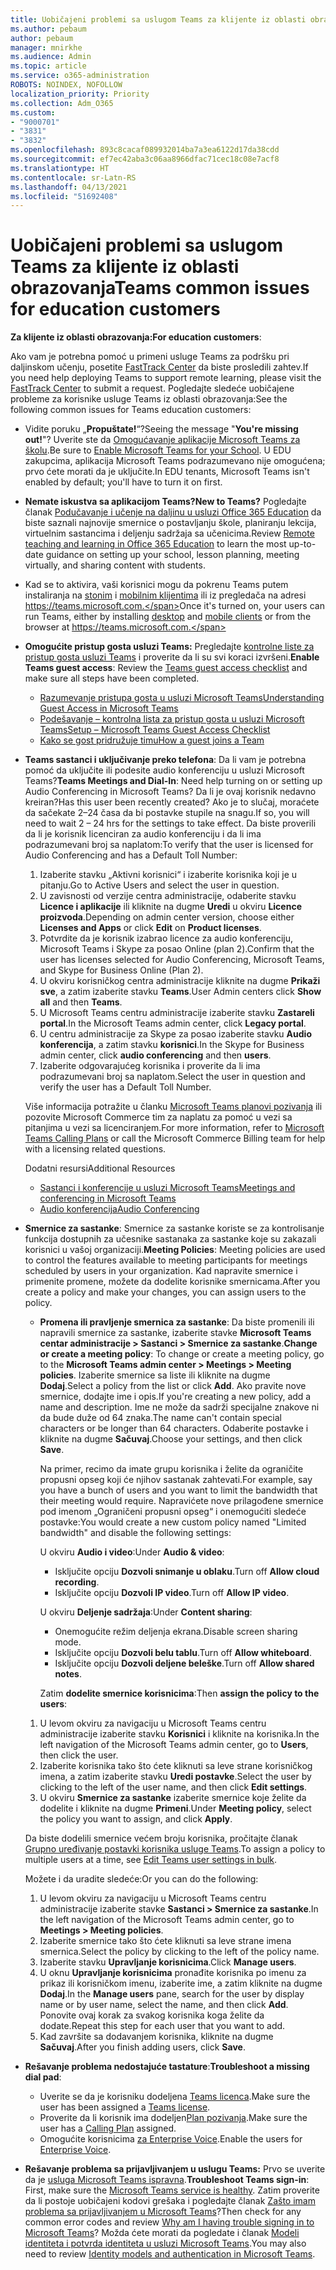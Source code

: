 ```yaml
---
title: Uobičajeni problemi sa uslugom Teams za klijente iz oblasti obrazovanja
ms.author: pebaum
author: pebaum
manager: mnirkhe
ms.audience: Admin
ms.topic: article
ms.service: o365-administration
ROBOTS: NOINDEX, NOFOLLOW
localization_priority: Priority
ms.collection: Adm_O365
ms.custom:
- "9000701"
- "3831"
- "3832"
ms.openlocfilehash: 893c8cacaf089932014ba7a3ea6122d17da38cdd
ms.sourcegitcommit: ef7ec42aba3c06aa8966dfac71cec18c08e7acf8
ms.translationtype: HT
ms.contentlocale: sr-Latn-RS
ms.lasthandoff: 04/13/2021
ms.locfileid: "51692408"
---
```

# <a name="teams-common-issues-for-education-customers"></a><span data-ttu-id="e7301-102">Uobičajeni problemi sa uslugom Teams za klijente iz oblasti obrazovanja</span><span class="sxs-lookup"><span data-stu-id="e7301-102">Teams common issues for education customers</span></span>

<span data-ttu-id="e7301-103">**Za klijente iz oblasti obrazovanja:**</span><span class="sxs-lookup"><span data-stu-id="e7301-103">**For education customers**:</span></span>

<span data-ttu-id="e7301-104">Ako vam je potrebna pomoć u primeni usluge Teams za podršku pri daljinskom učenju, posetite [FastTrack Center](https://www.microsoft.com/fasttrack) da biste prosledili zahtev.</span><span class="sxs-lookup"><span data-stu-id="e7301-104">If you need help deploying Teams to support remote learning, please visit the [FastTrack Center](https://www.microsoft.com/fasttrack) to submit a request.</span></span> <span data-ttu-id="e7301-105">Pogledajte sledeće uobičajene probleme za korisnike usluge Teams iz oblasti obrazovanja:</span><span class="sxs-lookup"><span data-stu-id="e7301-105">See the following common issues for Teams education customers:</span></span>

- <span data-ttu-id="e7301-106">Vidite poruku „**Propuštate!**“?</span><span class="sxs-lookup"><span data-stu-id="e7301-106">Seeing the message "**You're missing out!**"?</span></span> <span data-ttu-id="e7301-107">Uverite ste da [Omogućavanje aplikacije Microsoft Teams za školu](https://docs.microsoft.com/microsoft-365/education/intune-edu-trial/enable-microsoft-teams).</span><span class="sxs-lookup"><span data-stu-id="e7301-107">Be sure to [Enable Microsoft Teams for your School](https://docs.microsoft.com/microsoft-365/education/intune-edu-trial/enable-microsoft-teams).</span></span> <span data-ttu-id="e7301-108">U EDU zakupcima, aplikacija Microsoft Teams podrazumevano nije omogućena; prvo ćete morati da je uključite.</span><span class="sxs-lookup"><span data-stu-id="e7301-108">In EDU tenants, Microsoft Teams isn't enabled by default; you'll have to turn it on first.</span></span>

- <span data-ttu-id="e7301-109">**Nemate iskustva sa aplikacijom Teams?**</span><span class="sxs-lookup"><span data-stu-id="e7301-109">**New to Teams?**</span></span> <span data-ttu-id="e7301-110">Pogledajte članak [Podučavanje i učenje na daljinu u usluzi Office 365 Education](https://support.office.com/article/remote-teaching-and-learning-in-office-365-education-f651ccae-7b65-478b-8366-51bb884025c4) da biste saznali najnovije smernice o postavljanju škole, planiranju lekcija, virtuelnim sastancima i deljenju sadržaja sa učenicima.</span><span class="sxs-lookup"><span data-stu-id="e7301-110">Review [Remote teaching and learning in Office 365 Education](https://support.office.com/article/remote-teaching-and-learning-in-office-365-education-f651ccae-7b65-478b-8366-51bb884025c4) to learn the most up-to-date guidance on setting up your school, lesson planning, meeting virtually, and sharing content with students.</span></span>

- <span data-ttu-id="e7301-111">Kad se to aktivira, vaši korisnici mogu da pokrenu Teams putem instaliranja na [stonim](https://docs.microsoft.com/MicrosoftTeams/get-clients#desktop-client) i [mobilnim klijentima](https://docs.microsoft.com/MicrosoftTeams/get-clients#mobile-clients) ili iz pregledača na adresi https://teams.microsoft.com.</span><span class="sxs-lookup"><span data-stu-id="e7301-111">Once it's turned on, your users can run Teams, either by installing [desktop](https://docs.microsoft.com/MicrosoftTeams/get-clients#desktop-client) and [mobile clients](https://docs.microsoft.com/MicrosoftTeams/get-clients#mobile-clients) or from the browser at https://teams.microsoft.com.</span></span>

- <span data-ttu-id="e7301-112">**Omogućite pristup gosta usluzi Teams:** Pregledajte [kontrolne liste za pristup gosta usluzi Teams](https://docs.microsoft.com/microsoftteams/guest-access-checklist) i proverite da li su svi koraci izvršeni.</span><span class="sxs-lookup"><span data-stu-id="e7301-112">**Enable Teams guest access**: Review the [Teams guest access checklist](https://docs.microsoft.com/microsoftteams/guest-access-checklist) and make sure all steps have been completed.</span></span>
    - [<span data-ttu-id="e7301-113">Razumevanje pristupa gosta u usluzi Microsoft Teams</span><span class="sxs-lookup"><span data-stu-id="e7301-113">Understanding Guest Access in Microsoft Teams</span></span>](https://docs.microsoft.com/microsoftteams/guest-access)
    - [<span data-ttu-id="e7301-114">Podešavanje – kontrolna lista za pristup gosta u usluzi Microsoft Teams</span><span class="sxs-lookup"><span data-stu-id="e7301-114">Setup – Microsoft Teams Guest Access Checklist</span></span>](https://docs.microsoft.com/microsoftteams/guest-access-checklist)
    - [<span data-ttu-id="e7301-115">Kako se gost pridružuje timu</span><span class="sxs-lookup"><span data-stu-id="e7301-115">How a guest joins a Team</span></span>](https://docs.microsoft.com/microsoftteams/guest-joins)

- <span data-ttu-id="e7301-116">**Teams sastanci i uključivanje preko telefona**: Da li vam je potrebna pomoć da uključite ili podesite audio konferenciju u usluzi Microsoft Teams?</span><span class="sxs-lookup"><span data-stu-id="e7301-116">**Teams Meetings and Dial-In**: Need help turning on or setting up Audio Conferencing in Microsoft Teams?</span></span> <span data-ttu-id="e7301-117">Da li je ovaj korisnik nedavno kreiran?</span><span class="sxs-lookup"><span data-stu-id="e7301-117">Has this user been recently created?</span></span> <span data-ttu-id="e7301-118">Ako je to slučaj, moraćete da sačekate 2–24 časa da bi postavke stupile na snagu.</span><span class="sxs-lookup"><span data-stu-id="e7301-118">If so, you will need to wait 2 – 24 hrs for the settings to take effect.</span></span> <span data-ttu-id="e7301-119">Da biste proverili da li je korisnik licenciran za audio konferenciju i da li ima podrazumevani broj sa naplatom:</span><span class="sxs-lookup"><span data-stu-id="e7301-119">To verify that the user is licensed for Audio Conferencing and has a Default Toll Number:</span></span>
    1. <span data-ttu-id="e7301-120">Izaberite stavku „Aktivni korisnici“ i izaberite korisnika koji je u pitanju.</span><span class="sxs-lookup"><span data-stu-id="e7301-120">Go to Active Users and select the user in question.</span></span>
    2. <span data-ttu-id="e7301-121">U zavisnosti od verzije centra administracije, odaberite stavku **Licence i aplikacije** ili kliknite na dugme **Uredi** u okviru **Licence proizvoda**.</span><span class="sxs-lookup"><span data-stu-id="e7301-121">Depending on admin center version, choose either **Licenses and Apps** or click **Edit** on **Product licenses**.</span></span>
    3. <span data-ttu-id="e7301-122">Potvrdite da je korisnik izabrao licence za audio konferenciju, Microsoft Teams i Skype za posao Online (plan 2).</span><span class="sxs-lookup"><span data-stu-id="e7301-122">Confirm that the user has licenses selected for Audio Conferencing, Microsoft Teams, and Skype for Business Online (Plan 2).</span></span>
    4. <span data-ttu-id="e7301-123">U okviru korisničkog centra administracije kliknite na dugme **Prikaži sve**, a zatim izaberite stavku **Teams**.</span><span class="sxs-lookup"><span data-stu-id="e7301-123">User Admin centers click **Show all** and then **Teams**.</span></span>
    5. <span data-ttu-id="e7301-124">U Microsoft Teams centru administracije izaberite stavku **Zastareli portal**.</span><span class="sxs-lookup"><span data-stu-id="e7301-124">In the Microsoft Teams admin center, click **Legacy portal**.</span></span>
    6. <span data-ttu-id="e7301-125">U centru administracije za Skype za posao izaberite stavku **Audio konferencija**, a zatim stavku **korisnici**.</span><span class="sxs-lookup"><span data-stu-id="e7301-125">In the Skype for Business admin center, click **audio conferencing** and then **users**.</span></span>
    7. <span data-ttu-id="e7301-126">Izaberite odgovarajućeg korisnika i proverite da li ima podrazumevani broj sa naplatom.</span><span class="sxs-lookup"><span data-stu-id="e7301-126">Select the user in question and verify the user has a Default Toll Number.</span></span>

    <span data-ttu-id="e7301-127">Više informacija potražite u članku [Microsoft Teams planovi pozivanja](https://docs.microsoft.com/microsoftteams/calling-plans-for-office-365) ili pozovite Microsoft Commerce tim za naplatu za pomoć u vezi sa pitanjima u vezi sa licenciranjem.</span><span class="sxs-lookup"><span data-stu-id="e7301-127">For more information, refer to [Microsoft Teams Calling Plans](https://docs.microsoft.com/microsoftteams/calling-plans-for-office-365) or call the Microsoft Commerce Billing team for help with a licensing related questions.</span></span>

    <span data-ttu-id="e7301-128">Dodatni resursi</span><span class="sxs-lookup"><span data-stu-id="e7301-128">Additional Resources</span></span>

    - [<span data-ttu-id="e7301-129">Sastanci i konferencije u usluzi Microsoft Teams</span><span class="sxs-lookup"><span data-stu-id="e7301-129">Meetings and conferencing in Microsoft Teams</span></span>](https://docs.microsoft.com/microsoftteams/deploy-meetings-microsoft-teams-landing-page)
    - [<span data-ttu-id="e7301-130">Audio konferencija</span><span class="sxs-lookup"><span data-stu-id="e7301-130">Audio Conferencing</span></span>](https://docs.microsoft.com/microsoftteams/audio-conferencing-in-office-365)

- <span data-ttu-id="e7301-131">**Smernice za sastanke**: Smernice za sastanke koriste se za kontrolisanje funkcija dostupnih za učesnike sastanaka za sastanke koje su zakazali korisnici u vašoj organizaciji.</span><span class="sxs-lookup"><span data-stu-id="e7301-131">**Meeting Policies**: Meeting policies are used to control the features available to meeting participants for meetings scheduled by users in your organization.</span></span> <span data-ttu-id="e7301-132">Kad napravite smernice i primenite promene, možete da dodelite korisnike smernicama.</span><span class="sxs-lookup"><span data-stu-id="e7301-132">After you create a policy and make your changes, you can assign users to the policy.</span></span>

    - <span data-ttu-id="e7301-133">**Promena ili pravljenje smernica za sastanke**: Da biste promenili ili napravili smernice za sastanke, izaberite stavke **Microsoft Teams centar administracije > Sastanci > Smernice za sastanke**.</span><span class="sxs-lookup"><span data-stu-id="e7301-133">**Change or create a meeting policy**: To change or create a meeting policy, go to the **Microsoft Teams admin center > Meetings > Meeting policies**.</span></span> <span data-ttu-id="e7301-134">Izaberite smernice sa liste ili kliknite na dugme **Dodaj**.</span><span class="sxs-lookup"><span data-stu-id="e7301-134">Select a policy from the list or click **Add**.</span></span> <span data-ttu-id="e7301-135">Ako pravite nove smernice, dodajte ime i opis.</span><span class="sxs-lookup"><span data-stu-id="e7301-135">If you're creating a new policy, add a name and description.</span></span> <span data-ttu-id="e7301-136">Ime ne može da sadrži specijalne znakove ni da bude duže od 64 znaka.</span><span class="sxs-lookup"><span data-stu-id="e7301-136">The name can't contain special characters or be longer than 64 characters.</span></span> <span data-ttu-id="e7301-137">Odaberite postavke i kliknite na dugme **Sačuvaj**.</span><span class="sxs-lookup"><span data-stu-id="e7301-137">Choose your settings, and then click **Save**.</span></span> 
    
        <span data-ttu-id="e7301-138">Na primer, recimo da imate grupu korisnika i želite da ograničite propusni opseg koji će njihov sastanak zahtevati.</span><span class="sxs-lookup"><span data-stu-id="e7301-138">For example, say you have a bunch of users and you want to limit the bandwidth that their meeting would require.</span></span> <span data-ttu-id="e7301-139">Napravićete nove prilagođene smernice pod imenom „Ograničeni propusni opseg“ i onemogućiti sledeće postavke:</span><span class="sxs-lookup"><span data-stu-id="e7301-139">You would create a new custom policy named "Limited bandwidth" and disable the following settings:</span></span>

        <span data-ttu-id="e7301-140">U okviru **Audio i video**:</span><span class="sxs-lookup"><span data-stu-id="e7301-140">Under **Audio & video**:</span></span>
        - <span data-ttu-id="e7301-141">Isključite opciju **Dozvoli snimanje u oblaku**.</span><span class="sxs-lookup"><span data-stu-id="e7301-141">Turn off **Allow cloud recording**.</span></span>
        - <span data-ttu-id="e7301-142">Isključite opciju **Dozvoli IP video**.</span><span class="sxs-lookup"><span data-stu-id="e7301-142">Turn off **Allow IP video**.</span></span>

        <span data-ttu-id="e7301-143">U okviru **Deljenje sadržaja**:</span><span class="sxs-lookup"><span data-stu-id="e7301-143">Under **Content sharing**:</span></span>

        - <span data-ttu-id="e7301-144">Onemogućite režim deljenja ekrana.</span><span class="sxs-lookup"><span data-stu-id="e7301-144">Disable screen sharing mode.</span></span>
        - <span data-ttu-id="e7301-145">Isključite opciju **Dozvoli belu tablu**.</span><span class="sxs-lookup"><span data-stu-id="e7301-145">Turn off **Allow whiteboard**.</span></span>
        - <span data-ttu-id="e7301-146">Isključite opciju **Dozvoli deljene beleške**.</span><span class="sxs-lookup"><span data-stu-id="e7301-146">Turn off **Allow shared notes**.</span></span>

        <span data-ttu-id="e7301-147">Zatim **dodelite smernice korisnicima**:</span><span class="sxs-lookup"><span data-stu-id="e7301-147">Then **assign the policy to the users**:</span></span>

    1. <span data-ttu-id="e7301-148">U levom okviru za navigaciju u Microsoft Teams centru administracije izaberite stavku **Korisnici** i kliknite na korisnika.</span><span class="sxs-lookup"><span data-stu-id="e7301-148">In the left navigation of the Microsoft Teams admin center, go to **Users**, then click the user.</span></span>
    2. <span data-ttu-id="e7301-149">Izaberite korisnika tako što ćete kliknuti sa leve strane korisničkog imena, a zatim izaberite stavku **Uredi postavke**.</span><span class="sxs-lookup"><span data-stu-id="e7301-149">Select the user by clicking to the left of the user name, and then click **Edit settings**.</span></span>
    3. <span data-ttu-id="e7301-150">U okviru **Smernice za sastanke** izaberite smernice koje želite da dodelite i kliknite na dugme **Primeni**.</span><span class="sxs-lookup"><span data-stu-id="e7301-150">Under **Meeting policy**, select the policy you want to assign, and click **Apply**.</span></span>

    <span data-ttu-id="e7301-151">Da biste dodelili smernice većem broju korisnika, pročitajte članak [Grupno uređivanje postavki korisnika usluge Teams](https://docs.microsoft.com/microsoftteams/edit-user-settings-in-bulk).</span><span class="sxs-lookup"><span data-stu-id="e7301-151">To assign a policy to multiple users at a time, see [Edit Teams user settings in bulk](https://docs.microsoft.com/microsoftteams/edit-user-settings-in-bulk).</span></span>

    <span data-ttu-id="e7301-152">Možete i da uradite sledeće:</span><span class="sxs-lookup"><span data-stu-id="e7301-152">Or you can do the following:</span></span>
    1. <span data-ttu-id="e7301-153">U levom okviru za navigaciju u Microsoft Teams centru administracije izaberite stavke **Sastanci > Smernice za sastanke**.</span><span class="sxs-lookup"><span data-stu-id="e7301-153">In the left navigation of the Microsoft Teams admin center, go to **Meetings > Meeting policies**.</span></span>
    2. <span data-ttu-id="e7301-154">Izaberite smernice tako što ćete kliknuti sa leve strane imena smernica.</span><span class="sxs-lookup"><span data-stu-id="e7301-154">Select the policy by clicking to the left of the policy name.</span></span>
    3. <span data-ttu-id="e7301-155">Izaberite stavku **Upravljanje korisnicima**.</span><span class="sxs-lookup"><span data-stu-id="e7301-155">Click **Manage users**.</span></span>
    4. <span data-ttu-id="e7301-156">U oknu **Upravljanje korisnicima** pronađite korisnika po imenu za prikaz ili korisničkom imenu, izaberite ime, a zatim kliknite na dugme **Dodaj**.</span><span class="sxs-lookup"><span data-stu-id="e7301-156">In the **Manage users** pane, search for the user by display name or by user name, select the name, and then click **Add**.</span></span> <span data-ttu-id="e7301-157">Ponovite ovaj korak za svakog korisnika koga želite da dodate.</span><span class="sxs-lookup"><span data-stu-id="e7301-157">Repeat this step for each user that you want to add.</span></span>
    5. <span data-ttu-id="e7301-158">Kad završite sa dodavanjem korisnika, kliknite na dugme **Sačuvaj**.</span><span class="sxs-lookup"><span data-stu-id="e7301-158">After you finish adding users, click **Save**.</span></span>

- <span data-ttu-id="e7301-159">**Rešavanje problema nedostajuće tastature**:</span><span class="sxs-lookup"><span data-stu-id="e7301-159">**Troubleshoot a missing dial pad**:</span></span>
    - <span data-ttu-id="e7301-160">Uverite se da je korisniku dodeljena [Teams licenca](https://docs.microsoft.com/MicrosoftTeams/assign-teams-licenses).</span><span class="sxs-lookup"><span data-stu-id="e7301-160">Make sure the user has been assigned a [Teams license](https://docs.microsoft.com/MicrosoftTeams/assign-teams-licenses).</span></span>
    - <span data-ttu-id="e7301-161">Proverite da li korisnik ima dodeljen[Plan pozivanja](https://docs.microsoft.com/MicrosoftTeams/calling-plan-landing-page).</span><span class="sxs-lookup"><span data-stu-id="e7301-161">Make sure the user has a [Calling Plan](https://docs.microsoft.com/MicrosoftTeams/calling-plan-landing-page) assigned.</span></span>
    - <span data-ttu-id="e7301-162">Omogućite korisnicima [za Enterprise Voice](https://docs.microsoft.com/skypeforbusiness/skype-for-business-hybrid-solutions/plan-your-phone-system-cloud-pbx-solution/enable-users-for-enterprise-voice-online-and-phone-system-voicemail#to-enable-your-users-for-phone-system-in-office-365-voice-and-voicemail).</span><span class="sxs-lookup"><span data-stu-id="e7301-162">Enable the users for [Enterprise Voice](https://docs.microsoft.com/skypeforbusiness/skype-for-business-hybrid-solutions/plan-your-phone-system-cloud-pbx-solution/enable-users-for-enterprise-voice-online-and-phone-system-voicemail#to-enable-your-users-for-phone-system-in-office-365-voice-and-voicemail).</span></span>

- <span data-ttu-id="e7301-163">**Rešavanje problema sa prijavljivanjem u uslugu Teams:** Prvo se uverite da je [usluga Microsoft Teams ispravna](https://admin.microsoft.com/Adminportal/Home?source=applauncher#/servicehealth).</span><span class="sxs-lookup"><span data-stu-id="e7301-163">**Troubleshoot Teams sign-in**: First, make sure the [Microsoft Teams service is healthy](https://admin.microsoft.com/Adminportal/Home?source=applauncher#/servicehealth).</span></span> <span data-ttu-id="e7301-164">Zatim proverite da li postoje uobičajeni kodovi grešaka i pogledajte članak [Zašto imam problema sa prijavljivanjem u Microsoft Teams](https://support.office.com/article/a02f683b-61a3-4008-9447-ee60c5593b0f)?</span><span class="sxs-lookup"><span data-stu-id="e7301-164">Then check for any common error codes and review [Why am I having trouble signing in to Microsoft Teams](https://support.office.com/article/a02f683b-61a3-4008-9447-ee60c5593b0f)?</span></span> <span data-ttu-id="e7301-165">Možda ćete morati da pogledate i članak [Modeli identiteta i potvrda identiteta u usluzi Microsoft Teams](https://docs.microsoft.com/MicrosoftTeams/identify-models-authentication).</span><span class="sxs-lookup"><span data-stu-id="e7301-165">You may also need to review [Identity models and authentication in Microsoft Teams](https://docs.microsoft.com/MicrosoftTeams/identify-models-authentication).</span></span>
